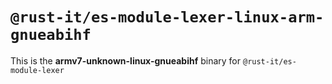 # `@rust-it/es-module-lexer-linux-arm-gnueabihf`

This is the **armv7-unknown-linux-gnueabihf** binary for `@rust-it/es-module-lexer`
